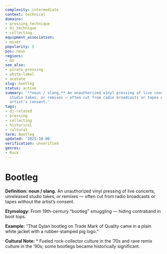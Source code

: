 ```yaml
---
complexity: intermediate
context: technical
domains:
- pressing_technique
- dj_technique
- collecting
equipment_association:
- mixer
popularity: 5
pos: noun
regions:
- US
see_also:
- pirate-pressing
- white-label
- acetate
slug: bootleg
status: active
summary: '**noun / slang.** An unauthorized vinyl pressing of live concerts, unreleased
  studio takes, or remixes — often cut from radio broadcasts or tapes without the
  artist’s consent.'
tags:
- dj-related
- pressing
- collecting
- historical
- cultural
term: Bootleg
updated: '2025-10-06'
verification: unverified
genres:
- Rock
---
```


# Bootleg

**Definition:** **noun / slang.** An unauthorized vinyl pressing of live concerts, unreleased studio takes, or remixes — often cut from radio broadcasts or tapes without the artist’s consent.

**Etymology:** From 19th-century “bootleg” smuggling — hiding contraband in boot tops.

**Example:** “That Dylan bootleg on Trade Mark of Quality came in a plain white jacket with a rubber-stamped pig logo.”

**Cultural Note:** * Fueled rock-collector culture in the ’70s and rave remix culture in the ’90s; some bootlegs became historically significant.

